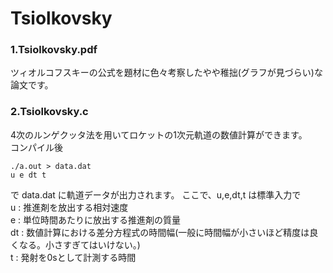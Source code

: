 # Tsiolkovsky
### 1.Tsiolkovsky.pdf
   ツィオルコフスキーの公式を題材に色々考察したやや稚拙(グラフが見づらい)な論文です。
### 2.Tsiolkovsky.c
   4次のルンゲクッタ法を用いてロケットの1次元軌道の数値計算ができます。  
   コンパイル後
   ```
   ./a.out > data.dat
   u e dt t
   ```
  で data.dat に軌道データが出力されます。
  ここで、u,e,dt,t は標準入力で  
  u : 推進剤を放出する相対速度  
  e : 単位時間あたりに放出する推進剤の質量  
  dt : 数値計算における差分方程式の時間幅(一般に時間幅が小さいほど精度は良くなる。小さすぎてはいけない。)  
  t : 発射を0sとして計測する時間
